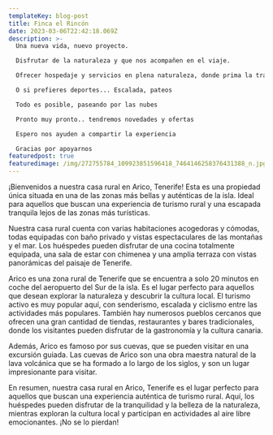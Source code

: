 ```yaml
---
templateKey: blog-post
title: Finca el Rincón
date: 2023-03-06T22:42:18.069Z
description: >-
  Una nueva vida, nuevo proyecto.

  Disfrutar de la naturaleza y que nos acompañen en el viaje.

  Ofrecer hospedaje y servicios en plena naturaleza, donde prima la tranquilidad.

  O si prefieres deportes... Escalada, pateos

  Todo es posible, paseando por las nubes

  Pronto muy pronto.. tendremos novedades y ofertas

  Espero nos ayuden a compartir la experiencia

  Gracias por apoyarnos
featuredpost: true
featuredimage: /img/272755784_109923851596418_7464146258376431388_n.jpg
---
```

<!--StartFragment-->

¡Bienvenidos a nuestra casa rural en Arico, Tenerife! Esta es una propiedad única situada en una de las zonas más bellas y auténticas de la isla. Ideal para aquellos que buscan una experiencia de turismo rural y una escapada tranquila lejos de las zonas más turísticas.

Nuestra casa rural cuenta con varias habitaciones acogedoras y cómodas, todas equipadas con baño privado y vistas espectaculares de las montañas y el mar. Los huéspedes pueden disfrutar de una cocina totalmente equipada, una sala de estar con chimenea y una amplia terraza con vistas panorámicas del paisaje de Tenerife.

Arico es una zona rural de Tenerife que se encuentra a solo 20 minutos en coche del aeropuerto del Sur de la isla. Es el lugar perfecto para aquellos que desean explorar la naturaleza y descubrir la cultura local. El turismo activo es muy popular aquí, con senderismo, escalada y ciclismo entre las actividades más populares. También hay numerosos pueblos cercanos que ofrecen una gran cantidad de tiendas, restaurantes y bares tradicionales, donde los visitantes pueden disfrutar de la gastronomía y la cultura canaria.

Además, Arico es famoso por sus cuevas, que se pueden visitar en una excursión guiada. Las cuevas de Arico son una obra maestra natural de la lava volcánica que se ha formado a lo largo de los siglos, y son un lugar impresionante para visitar.

En resumen, nuestra casa rural en Arico, Tenerife es el lugar perfecto para aquellos que buscan una experiencia auténtica de turismo rural. Aquí, los huéspedes pueden disfrutar de la tranquilidad y la belleza de la naturaleza, mientras exploran la cultura local y participan en actividades al aire libre emocionantes. ¡No se lo pierdan!

<!--EndFragment-->